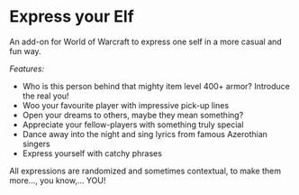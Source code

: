 # Express your Elf
An add-on for World of Warcraft to express one self in a more casual and fun way.

*Features:*
* Who is this person behind that mighty item level 400+ armor? Introduce the real you!
* Woo your favourite player with impressive pick-up lines
* Open your dreams to others, maybe they mean something?
* Appreciate your fellow-players with something truly special
* Dance away into the night and sing lyrics from famous Azerothian singers
* Express yourself with catchy phrases

All expressions are randomized and sometimes contextual, to make them more..., you know,... YOU!
